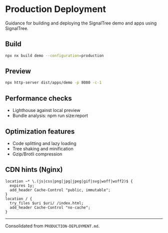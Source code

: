 # Production Deployment

Guidance for building and deploying the SignalTree demo and apps using SignalTree.

## Build

```bash
npx nx build demo --configuration=production
```

## Preview

```bash
npx http-server dist/apps/demo -p 8080 -c-1
```

## Performance checks

- Lighthouse against local preview
- Bundle analysis: npm run size:report

## Optimization features

- Code splitting and lazy loading
- Tree shaking and minification
- Gzip/Brotli compression

## CDN hints (Nginx)

```nginx
location ~* \.(js|css|png|jpg|jpeg|gif|svg|woff|woff2)$ {
  expires 1y;
  add_header Cache-Control "public, immutable";
}
location / {
  try_files $uri $uri/ /index.html;
  add_header Cache-Control "no-cache";
}
```

---

Consolidated from `PRODUCTION-DEPLOYMENT.md`.
